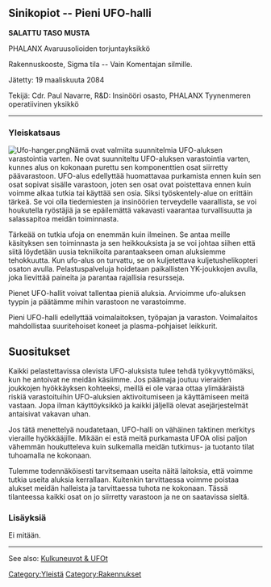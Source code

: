 ## Sinikopiot -- Pieni UFO-halli

**SALATTU TASO MUSTA**

PHALANX Avaruusolioiden torjuntayksikkö

Rakennuskooste, Sigma tila -- Vain Komentajan silmille.

Jätetty: 19 maaliskuuta 2084

Tekijä: Cdr. Paul Navarre, R&D: Insinööri osasto, PHALANX Tyynenmeren
operatiivinen yksikkö

------------------------------------------------------------------------

### Yleiskatsaus

![](Ufo-hanger.png "Ufo-hanger.png")Nämä ovat valmiita suunnitelmia
UFO-aluksen varastointia varten. Ne ovat suunniteltu UFO-aluksen
varastointia varten, kunnes alus on kokonaan purettu sen komponenttien
osat siirretty päävarastoon. UFO-alus edellyttää huomattavaa purkamista
ennen kuin sen osat sopivat sisälle varastoon, joten sen osat ovat
poistettava ennen kuin voimme alkaa tutkia tai käyttää sen osia. Siksi
työskentely-alue on erittäin tärkeä. Se voi olla tiedemiesten ja
insinöörien terveydelle vaarallista, se voi houkutella ryöstäjiä ja se
epäilemättä vakavasti vaarantaa turvallisuutta ja salassapitoa meidän
toiminnasta.

Tärkeää on tutkia ufoja on enemmän kuin ilmeinen. Se antaa meille
käsityksen sen toiminnasta ja sen heikkouksista ja se voi johtaa siihen
että siitä löydetään uusia tekniikoita parantaakseen oman aluksiemme
tehokkuutta. Kun ufo-alus on turvattu, se on kuljetettava
kuljetushelikopteri osaton avulla. Pelastuspalveluja hoidetaan
paikallisten YK-joukkojen avulla, joka lievittää paineita ja parantaa
rajallisia resursseja.

Pienet UFO-hallit voivat tallentaa pieniä aluksia. Arvioimme ufo-aluksen
tyypin ja päätämme mihin varastoon ne varastoimme.

Pieni UFO-halli edellyttää voimalaitoksen, työpajan ja varaston.
Voimalaitos mahdollistaa suuritehoiset koneet ja plasma-pohjaiset
leikkurit.

## Suositukset

Kaikki pelastettavissa olevista UFO-aluksista tulee tehdä
työkyvyttömäksi, kun he antoivat ne meidän käsiimme. Jos päämaja joutuu
vieraiden joukkojen hyökkäyksen kohteeksi, meillä ei ole varaa ottaa
ylimääräistä riskiä varastoituihin UFO-aluksien aktivoitumiseen ja
käyttämiseen meitä vastaan. Jopa ilman käyttöyksikkö ja kaikki jäljellä
olevat asejärjestelmät antaisivat vakavan uhan.

Jos tätä menettelyä noudatetaan, UFO-halli on vähäinen taktinen merkitys
vieraille hyökkääjille. Mikään ei estä meitä purkamasta UFOA olisi
paljon vähemmän houkutteleva kuin sulkemalla meidän tutkimus- ja
tuotanto tilat tuhoamalla ne kokonaan.

Tulemme todennäköisesti tarvitsemaan useita näitä laitoksia, että voimme
tutkia useita aluksia kerrallaan. Kuitenkin tarvittaessa voimme poistaa
alukset meidän halleista ja tarvittaessa tuhota ne kokonaan. Tässä
tilanteessa kaikki osat on jo siirretty varastoon ja ne on saatavissa
sieltä.

### Lisäyksiä

Ei mitään.

------------------------------------------------------------------------

See also: [Kulkuneuvot & UFOt](Kulkuneuvot_&_UFOt "wikilink")

[Category:Yleistä](Category:Yleistä "wikilink")
[Category:Rakennukset](Category:Rakennukset "wikilink")